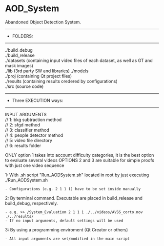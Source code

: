 # AOD_System
Abandoned Object Detection System.


************
* FOLDERS: 
************

./build_debug  
./build_release  
./datasets  (containing input video files of each dataset, as well as GT and mask images)  
./lib  (3rd party SW and libraries)
./models  
./proj  (containing Qt project files)  
./results (containing results oredered by configurations)  
./src  (source code)  
 


**************************
* Three EXECUTION ways:  
**************************

INPUT ARGUMENTS  
    // 1: bkg subtraction method  
    // 2: sfgd method  
    // 3: classifier method  
    // 4: people detector method  
    // 5: video file directory  
    // 6: results folder  
    
ONLY option 1 takes into account difficulty categories, it is the best option to evaluate several videos
OPTIONS 2 and 3 are suitable for simple proofs with just one video sequence

1: With .sh script "Run_AODSystem.sh" located in root by just executing ./Run_AODSystem.sh 
	
	- Configurations (e.g. 2 1 1 1) have to be set inside manually
	
2: By terminal command. Executable are placed in build_release and build_debug, respectively. 
	
	- e.g. >> /System_Evaluation 2 1 1 1 ./../videos/AVSS_corto.mov ./../results/  
	- If no input arguments, default settings will be used
	
3: By using a programming enviroment (Qt Creator or others)

 	- All input arguments are set/modified in the main script 

 

